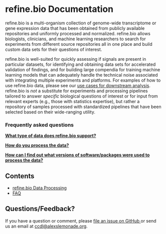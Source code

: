 refine.bio Documentation
======================================


refine.bio is a multi-organism collection of genome-wide transcriptome or gene expression data that has been obtained from publicly available repositories and uniformly processed and normalized.
refine.bio allows biologists, clinicians, and machine learning researchers to search for experiments from different source repositories all in one place and build custom data sets for their questions of interest.

refine.bio is well-suited for quickly assessing if signals are present in particular datasets, for identifying and obtaining data sets for accelerated validation of findings, and for building large compendia for training machine learning models that can adequately handle the technical noise associated with integrating multiple experiments and platforms.
For examples of how to use refine.bio data, please see our [use cases for downstream analysis](https://refinebio-docs.readthedocs.io/en/latest/main_text.html#use-cases-for-downstream-analysis).
refine.bio is _not_ a substitute for experiments and processing pipelines tailored to answer _specific_ biological questions of interest or for input from relevant experts (e.g., those with statistics expertise), but rather a repository of samples processed with standardized pipelines that have been selected based on their wide-ranging utility.

### Frequently asked questions

[**What type of data does refine.bio support?**](https://refinebio-docs.readthedocs.io/en/latest/faq.html#what-type-of-data-does-refine-bio-support)

[**How do you process the data?**](https://refinebio-docs.readthedocs.io/en/latest/faq.html#how-do-you-process-the-data)

[**How can I find out what versions of software/packages were used to process the data?**](https://refinebio-docs.readthedocs.io/en/latest/faq.html#how-can-i-find-out-what-versions-of-software-packages-were-used-to-process-the-data)

## Contents

* [refine.bio Data Processing](main_text.md)
* [FAQ](faq.md)

## Questions/Feedback?

If you have a question or comment, please <a href ="https://github.com/AlexsLemonade/refinebio/issues" target = "blank">file an issue on GitHub </a> or send us an email at [ccdl@alexslemonade.org](mailto:ccdl@alexslemonade.org).
